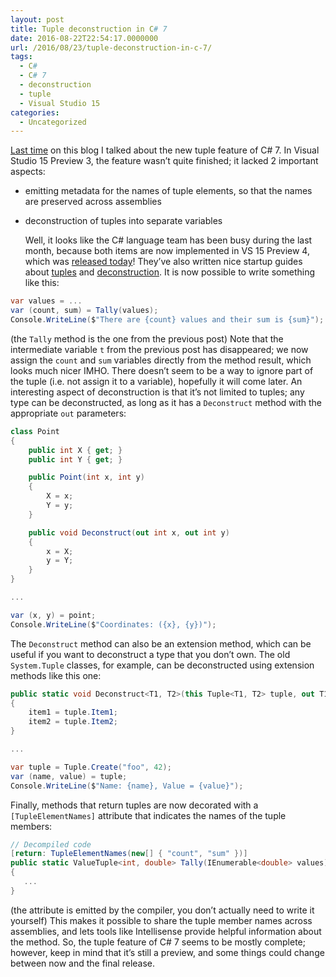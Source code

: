 ```yaml
---
layout: post
title: Tuple deconstruction in C# 7
date: 2016-08-22T22:54:17.0000000
url: /2016/08/23/tuple-deconstruction-in-c-7/
tags:
  - C#
  - C# 7
  - deconstruction
  - tuple
  - Visual Studio 15
categories:
  - Uncategorized
---
```


[Last time](http://www.thomaslevesque.com/2016/07/25/tuples-in-c-7/) on this blog I talked about the new tuple feature of C# 7. In Visual Studio 15 Preview 3, the feature wasn’t quite finished; it lacked 2 important aspects:  
- emitting metadata for the names of tuple elements, so that the names are preserved across assemblies
- deconstruction of tuples into separate variables

  Well, it looks like the C# language team has been busy during the last month, because both items are now implemented in VS 15 Preview 4, which was [released today](https://blogs.msdn.microsoft.com/visualstudio/2016/08/22/visual-studio-15-preview-4/)! They’ve also written nice startup guides about [tuples](https://github.com/dotnet/roslyn/blob/master/docs/features/tuples.md) and [deconstruction](https://github.com/dotnet/roslyn/blob/master/docs/features/deconstruction.md).  It is now possible to write something like this:  
```csharp
var values = ...
var (count, sum) = Tally(values);
Console.WriteLine($"There are {count} values and their sum is {sum}");
```
  (the `Tally` method is the one from the previous post)  Note that the intermediate variable `t` from the previous post has disappeared; we now assign the `count` and `sum` variables directly from the method result, which looks much nicer IMHO. There doesn’t seem to be a way to ignore part of the tuple (i.e. not assign it to a variable), hopefully it will come later.  An interesting aspect of deconstruction is that it’s not limited to tuples; any type can be deconstructed, as long as it has a `Deconstruct` method with the appropriate `out` parameters:  
```csharp
class Point
{
    public int X { get; }
    public int Y { get; }

    public Point(int x, int y)
    {
        X = x;
        Y = y;
    }

    public void Deconstruct(out int x, out int y)
    {
        x = X;
        y = Y;
    }
}

...

var (x, y) = point;
Console.WriteLine($"Coordinates: ({x}, {y})");
```
  The `Deconstruct` method can also be an extension method, which can be useful if you want to deconstruct a type that you don’t own. The old `System.Tuple` classes, for example, can be deconstructed using extension methods like this one:  
```csharp
public static void Deconstruct<T1, T2>(this Tuple<T1, T2> tuple, out T1 item1, out T2 item2)
{
    item1 = tuple.Item1;
    item2 = tuple.Item2;
}

...

var tuple = Tuple.Create("foo", 42);
var (name, value) = tuple;
Console.WriteLine($"Name: {name}, Value = {value}");
```
  Finally, methods that return tuples are now decorated with a `[TupleElementNames]` attribute that indicates the names of the tuple members:  
```csharp
// Decompiled code
[return: TupleElementNames(new[] { "count", "sum" })]
public static ValueTuple<int, double> Tally(IEnumerable<double> values)
{
   ...
}
```
  (the attribute is emitted by the compiler, you don’t actually need to write it yourself)  This makes it possible to share the tuple member names across assemblies, and lets tools like Intellisense provide helpful information about the method.  So, the tuple feature of C# 7 seems to be mostly complete; however, keep in mind that it’s still a preview, and some things could change between now and the final release.

